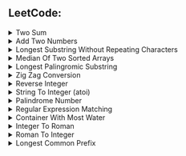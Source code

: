 ## LeetCode:

<details>
<summary>Two Sum</summary>

- [<img src="https://img.icons8.com/color/20/000000/c-programming.png"/>][LC1 C]
- [<img src="https://img.icons8.com/color/20/000000/python.png"/>][LC1 PYTHON]

</details>

<details>
<summary>Add Two Numbers</summary>

- [<img align="center" width="15px" src="https://cdn.jsdelivr.net/npm/simple-icons@v3/icons/c.svg"/>][LC2 C]
- [<img align="center" width="15px" src="https://cdn.jsdelivr.net/npm/simple-icons@v3/icons/python.svg"/>][LC2 PYTHON]
</details>

<details>
<summary>Longest Substring Without Repeating Characters</summary>

- [<img align="center" width="15px" src="https://cdn.jsdelivr.net/npm/simple-icons@v3/icons/c.svg"/>][LC3 C]
- [<img align="center" width="15px" src="https://cdn.jsdelivr.net/npm/simple-icons@v3/icons/python.svg"/>][LC3 PYTHON]
</details>

<details>
<summary>Median Of Two Sorted Arrays</summary>

- [<img align="center" width="15px" src="https://cdn.jsdelivr.net/npm/simple-icons@v3/icons/c.svg"/>][LC4 C]
- [<img align="center" width="15px" src="https://cdn.jsdelivr.net/npm/simple-icons@v3/icons/python.svg"/>][LC4 PYTHON]
</details>

<details>
<summary>Longest Palingromic Substring</summary>

- [<img align="center" width="15px" src="https://cdn.jsdelivr.net/npm/simple-icons@v3/icons/c.svg"/>][LC5 C]
- [<img align="center" width="15px" src="https://cdn.jsdelivr.net/npm/simple-icons@v3/icons/python.svg"/>][LC5 PYTHON]
</details>

<details>
<summary>Zig Zag Conversion</summary>

- [<img align="center" width="15px" src="https://cdn.jsdelivr.net/npm/simple-icons@v3/icons/c.svg"/>][LC6 C]
- [<img align="center" width="15px" src="https://cdn.jsdelivr.net/npm/simple-icons@v3/icons/python.svg"/>][LC6 PYTHON]
</details>

<details>
<summary>Reverse Integer</summary>

- [<img align="center" width="15px" src="https://cdn.jsdelivr.net/npm/simple-icons@v3/icons/c.svg"/>][LC7 C]
- [<img align="center" width="15px" src="https://cdn.jsdelivr.net/npm/simple-icons@v3/icons/python.svg"/>][LC7 PYTHON]
</details>

<details>
<summary>String To Integer (atoi)</summary>

- [<img align="center" width="15px" src="https://cdn.jsdelivr.net/npm/simple-icons@v3/icons/c.svg"/>][LC8 C]
- [<img align="center" width="15px" src="https://cdn.jsdelivr.net/npm/simple-icons@v3/icons/python.svg"/>][LC8 PYTHON]
</details>

<details>
<summary>Palindrome Number</summary>
    
- [<img align="center" width="15px" src="https://cdn.jsdelivr.net/npm/simple-icons@v3/icons/c.svg"/>][LC9 C]
- [<img align="center" width="15px" src="https://cdn.jsdelivr.net/npm/simple-icons@v3/icons/python.svg"/>][LC9 PYTHON]
</details>

<details>
<summary>Regular Expression Matching</summary>
    
- [<img align="center" width="15px" src="https://cdn.jsdelivr.net/npm/simple-icons@v3/icons/c.svg"/>][LC10 C]
- [<img align="center" width="15px" src="https://cdn.jsdelivr.net/npm/simple-icons@v3/icons/python.svg"/>][LC10 PYTHON]
</details>

<details>
<summary>Container With Most Water</summary>

- [<img align="center" width="15px" src="https://cdn.jsdelivr.net/npm/simple-icons@v3/icons/c.svg"/>][LC11 C]
- [<img align="center" width="15px" src="https://cdn.jsdelivr.net/npm/simple-icons@v3/icons/python.svg"/>][LC11 PYTHON]
</details>

<details>
<summary>Integer To Roman</summary>

- [<img align="center" width="15px" src="https://cdn.jsdelivr.net/npm/simple-icons@v3/icons/c.svg"/>][LC12 C]
- [<img align="center" width="15px" src="https://cdn.jsdelivr.net/npm/simple-icons@v3/icons/python.svg"/>][LC12 PYTHON]
</details>

<details>
<summary>Roman To Integer</summary>

- [<img align="center" width="15px" src="https://cdn.jsdelivr.net/npm/simple-icons@v3/icons/c.svg"/>][LC13 C]
- [<img align="center" width="15px" src="https://cdn.jsdelivr.net/npm/simple-icons@v3/icons/python.svg"/>][LC13 PYTHON]
</details>

<details>
<summary>Longest Common Prefix</summary>

- [<img align="center" width="15px" src="https://cdn.jsdelivr.net/npm/simple-icons@v3/icons/c.svg"/>][LC14 C]
- [<img align="center" width="15px" src="https://cdn.jsdelivr.net/npm/simple-icons@v3/icons/python.svg"/>][LC14 PYTHON]
</details>

[GitHub]: https://github.com/milostiv/Algorithms
[LinkedIn]: https://www.linkedin.com/in/miloštrifković

[LC1 C]: https://github.com/milostiv/Algorithms/tree/master/leetCode/c/p1_TwoSum/lc1.c
[LC2 C]: https://github.com/milostiv/Algorithms/blob/master/leetCode/c/p2_AddTwoNumbers/lc2.c
[LC3 C]: https://github.com/milostiv/Algorithms/blob/master/leetCode/c/p3_LongestSubstringWithoutRepeatingCharacters/lc3.c
[LC4 C]: https://github.com/milostiv/Algorithms/tree/master/leetCode/c/p4_MedianOfTwoSortedArrays/lc4.c
[LC5 C]: https://github.com/milostiv/Algorithms/blob/master/leetCode/c/p5_LongestPalindromicSubstring/lc5.c
[LC6 C]: https://github.com/milostiv/Algorithms/blob/master/leetCode/c/p6_ZigZagConversion/lc6.c
[LC7 C]: https://github.com/milostiv/Algorithms/blob/master/leetCode/c/p7_ReverseInteger/lc7.c
[LC8 C]: https://github.com/milostiv/Algorithms/blob/master/leetCode/c/p8_StringToInteger_atoi/lc8.c
[LC9 C]: https://github.com/milostiv/Algorithms/blob/master/leetCode/c/p9_PalindromeNumber/lc9.c
[LC10 C]: https://github.com/milostiv/Algorithms/blob/master/leetCode/c/p10_RegularExpressionMatching/lc10.c
[LC11 C]: https://github.com/milostiv/Algorithms/blob/master/leetCode/c/p11_ContainerWithMostWater/lc11.c
[LC12 C]: https://github.com/milostiv/Algorithms/blob/master/leetCode/c/p12_IntegerToRoman/lc12.c
[LC13 C]: https://github.com/milostiv/Algorithms/blob/master/leetCode/c/p13_RomanToInteger/lc13.c
[LC14 C]: https://github.com/milostiv/Algorithms/blob/master/leetCode/c/p14_LongestCommonPrefix/lc14.c

[LC1 PYTHON]: https://github.com/milostiv/Algorithms/tree/master/leetCode/python/p1_TwoSum/lc1.py
[LC2 PYTHON]: https://github.com/milostiv/Algorithms/blob/master/leetCode/python/p2_AddTwoNumbers/lc2.py
[LC3 PYTHON]: https://github.com/milostiv/Algorithms/blob/master/leetCode/python/p3_LongestSubstringWithoutRepeatingCharacters/lc3.py
[LC4 PYTHON]: https://github.com/milostiv/Algorithms/blob/master/leetCode/python/p4_MedianOfTwoSortedArrays/lc4.py
[LC5 PYTHON]: https://github.com/milostiv/Algorithms/blob/master/leetCode/python/p5_LongestPalindromicSubstring/lc5.py 
[LC6 PYTHON]: https://github.com/milostiv/Algorithms/blob/master/leetCode/python/p6_ZigZagConversion/lc6.py
[LC7 PYTHON]: https://github.com/milostiv/Algorithms/blob/master/leetCode/python/p7_ReverseInteger/lc7.py
[LC8 PYTHON]: https://github.com/milostiv/Algorithms/blob/master/leetCode/python/p8_StringToInteger_atoi/lc8.py
[LC9 PYTHON]: https://github.com/milostiv/Algorithms/blob/master/leetCode/python/p9_PalindromeNumber/lc9.py
[LC10 PYTHON]: https://github.com/milostiv/Algorithms/blob/master/leetCode/python/p10_RegularExpressionMatching/lc10.py
[LC11 PYTHON]: https://github.com/milostiv/Algorithms/blob/master/leetCode/python/p11_ContainerWithMostWater/lc11.py
[LC12 PYTHON]: https://github.com/milostiv/Algorithms/blob/master/leetCode/python/p12_IntegerToRoman/lc12.py 
[LC13 PYTHON]: https://github.com/milostiv/Algorithms/blob/master/leetCode/python/p13_RomanToInteger/lc13.py
[LC14 PYTHON]: https://github.com/milostiv/Algorithms/blob/master/leetCode/python/p14_LongestCommonPrefix/lc14.py
